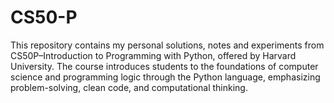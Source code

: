 # CS50-P
This repository contains my personal solutions, notes and experiments from CS50P–Introduction to Programming with Python, offered by Harvard University. The course introduces students to the foundations of computer science and programming logic through the Python language, emphasizing problem-solving, clean code, and computational thinking.
